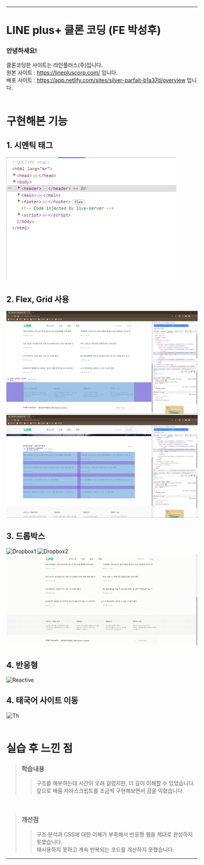 ***

# LINE plus+ 클론 코딩 (FE 박성후)
### 안녕하세요!
클론코딩한 사이트는 라인플러스(주)입니다.</br>
원본 사이트 : https://linepluscorp.com/ 입니다.</br>
배포 사이트 : https://app.netlify.com/sites/silver-parfait-b1a37d/overview 입니다.
</br>
</br>

# 구현해본 기능
## 1. 시멘틱 태그 </br>
![sementic](./images/SementicTag.png)
</br>

## 2. Flex, Grid 사용<br>
![Flex](./images/FLEX.png)
![Grid](./images/Grid.png)
</br>

## 3. 드롭박스<br>
![Dropbox1](/images/Dropbox1.gif)
![Dropbox2](./images/Dropbox2.gif)
![Dropbox3](./images/Dropbox3.gif)
</br>

## 4. 반응형<br>
![Reactive](./images/Reactive.gif)
</br>

## 4. 태국어 사이트 이동<br>
![Th](./images/Th.gif)
</br>
</br>

# 실습 후 느낀 점
> ### 학습내용
>> 구조를 해부하는데 시간이 오래 걸렸지만, 더 깊이 이해할 수 있었습니다.<br>
>> 앞으로 배울 자바스크립트를 조금씩 구현해보면서 감을 익혔습니다.
</br>

> ### 개선점
>> 구조 분석과 CSS에 대한 이해가 부족해서 반응형 웹을 제대로 완성하지 못했습니다.<br>
>> 재사용하지 못하고 계속 반복되는 코드를 개선하지 못했습니다.

***
